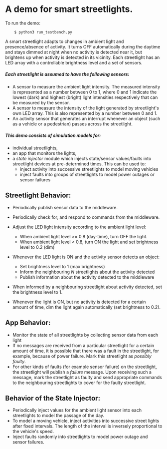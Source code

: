 # A demo for smart streetlights.

To run the demo:

``` console
	$ python3 run_testbench.py
```
A smart streetlight adapts to changes in ambient light and presence/absence of activity. It turns OFF automatically during the daytime and stays dimmed at night when no activity is detected near it, but brightens up when activity is detected in its vicinity. Each streetlight has an LED array with a controllable brightness level and a set of sensors.

##### Each streetlight is assumed to have the following sensors:
 * A sensor to measure the ambient light intensity. The measured intensity is represented as a number between 0 to 1, where 0 and 1 indicate the lowest (dark) and highest (bright) light intensities respectively that can be measured by the sensor.
 * A sensor to measure the intensity of the light generated by streetlight's own LED array. This is also represented by a 
 number between 0 and 1.
 * An activity sensor that generates an interrupt whenever an object (such as a vehicle or a pedestrian) passes across the streetlight.

##### This demo consists of simulation models for:
* individual streetlights,
* an app that monitors the lights,
* a _state injector_ module which injects state/sensor values/faults into streetlight devices at pre-determined times.
This can be used to:
  * inject activity into successive streetlights to model moving vehicles
  * inject faults into groups of streetlights to model power outages or sensor failures
  
## Streetlight Behavior:
* Periodically publish sensor data to the middleware.
* Periodically check for, and respond to commands from the middleware.
* Adjust the LED light intensity according to the ambient light level:
  * When ambient light level >= 0.8 (day-time), turn OFF the light.
  * When ambient light level < 0.8, turn ON the light and set brightness level to 0.2 (dim)  
* Whenever the LED light is ON and the activity sensor detects an object:
  * Set brightness level to 1 (max brightness)
  * Inform the neighbouring _N_ streetlights about the activity detected
  * Publish information about the activity detected to the middleware

* When informed by a neighbouring streetlight about activity detected, set the brightness level to 1.
* Whenever the light is ON, but no activity is detected for a certain amount of time, 
dim the light again automatically (set brightness to 0.2).

## App Behavior:
* Monitor the state of all streetlights by collecting sensor data from each light
* If no messages are received from a particular streetlight for a certain amount of time, it is possible that there was a fault in the streetlight, for example, because of power failure. Mark this streetlight as _possibly faulty_.
* For other kinds of faults (for example sensor failure) on the streetlight, the streetlight will publish a _failure_ message. Upon receiving such a message, mark the streetlight as faulty and send appropriate commands to the neighbouring streetlights to cover for the faulty streetlight.

## Behavior of the State Injector:
* Periodically inject values for the ambient light sensor into each streetlights to model the passage of the day.
* To model a moving vehicle, inject activities into successive street lights after fixed intervals. The length of the interval is inversely proportional to the vehicle's speed.
* Inject faults randomly into streetlights to model power outage and sensor failures.

